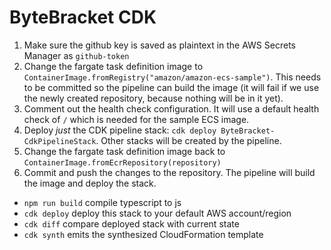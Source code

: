 # ByteBracket CDK

1. Make sure the github key is saved as plaintext in the AWS Secrets Manager as `github-token`
2. Change the fargate task definition image to `ContainerImage.fromRegistry("amazon/amazon-ecs-sample")`. This needs to be committed so the pipeline can build the image (it will fail if we use the newly created repository, because nothing will be in it yet).
3. Comment out the health check configuration. It will use a default health check of `/` which is needed for the sample ECS image.
4. Deploy _just_ the CDK pipeline stack: `cdk deploy ByteBracket-CdkPipelineStack`. Other stacks will be created by the pipeline.
5. Change the fargate task definition image back to `ContainerImage.fromEcrRepository(repository)`
6. Commit and push the changes to the repository. The pipeline will build the image and deploy the stack.

* `npm run build`   compile typescript to js
* `cdk deploy`      deploy this stack to your default AWS account/region
* `cdk diff`        compare deployed stack with current state
* `cdk synth`       emits the synthesized CloudFormation template  
